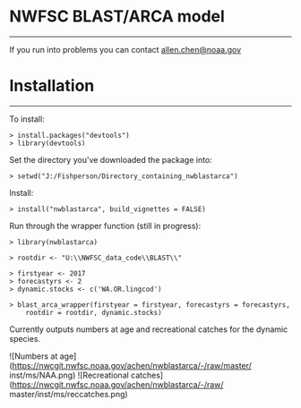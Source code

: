 NWFSC BLAST/ARCA model
=========
---

If you run into problems you can contact allen.chen@noaa.gov

# Installation #
---

To install:

    > install.packages("devtools")
	> library(devtools)
	
Set the directory you've downloaded the package into:

    > setwd("J:/Fishperson/Directory_containing_nwblastarca")

Install:

    > install("nwblastarca", build_vignettes = FALSE)
    
Run through the wrapper function (still in progress):

    > library(nwblastarca)

    > rootdir <- "U:\\NWFSC_data_code\\BLAST\\" 

    > firstyear <- 2017
    > forecastyrs <- 2
    > dynamic.stocks <- c('WA.OR.lingcod')

    > blast_arca_wrapper(firstyear = firstyear, forecastyrs = forecastyrs,
        rootdir = rootdir, dynamic.stocks)

Currently outputs numbers at age and recreational catches for the dynamic 
species.

![Numbers at age](https://nwcgit.nwfsc.noaa.gov/achen/nwblastarca/-/raw/master/
inst/ms/NAA.png)
![Recreational catches](https://nwcgit.nwfsc.noaa.gov/achen/nwblastarca/-/raw/
master/inst/ms/reccatches.png)
